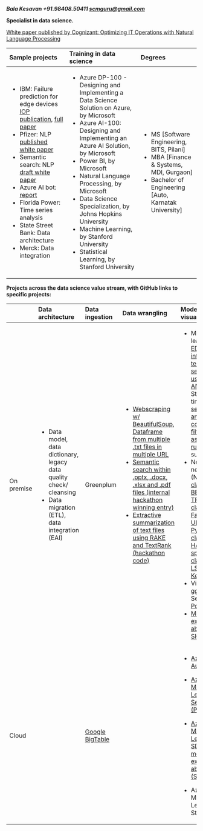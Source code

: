 ***Bala Kesavan +91.98408.50411 scmguru@gmail.com***

**Specialist in data science.**

[White paper published by Cognizant: Optimizing IT Operations with Natural Language Processing](https://www.cognizant.com/whitepapers/optimizing-it-operations-with-natural-language-processing-codex4914.pdf)
  
| Sample projects |Training in data science | Degrees |
| :------------ | :------------ | :------------ |
| <ul><li>IBM: Failure prediction for edge devices [IOP publication](https://iopscience.iop.org/article/10.1088/1757-899X/1110/1/012017/meta), [ full paper](https://github.com/balawillgetyou/dy/blob/master/FailurePredictionSMART.pdf)</li><li>Pfizer: NLP [published white paper](https://www.cognizant.com/whitepapers/optimizing-it-operations-with-natural-language-processing-codex4914.pdf)</li><li> Semantic search: NLP [draft white paper](https://github.com/balawillgetyou/dy/blob/master/SemanticSearch20191126.pdf)</li><li>Azure AI bot: [report](https://github.com/balawillgetyou/dy/blob/master/WoWBot20200512.pdf)</li><li>Florida Power: Time series analysis</li><li>State Street Bank: Data architecture</li><li>Merck: Data integration</li></ul> | <ul><li>Azure DP-100 - Designing and Implementing a Data Science Solution on Azure, by Microsoft</li><li>Azure AI-100: Designing and Implementing an Azure AI Solution, by Microsoft</li><li>Power BI, by Microsoft</li><li>Natural Language Processing, by Microsoft</li><li>Data Science Specialization, by Johns Hopkins University</li><li>Machine Learning, by Stanford University</li><li>Statistical Learning, by Stanford University</li></ul> | <ul><li>MS [Software Engineering, BITS, Pilani]</li><li>MBA [Finance & Systems, MDI, Gurgaon]</li><li>Bachelor of Engineering [Auto, Karnatak University]</li></ul> |


**Projects across the data science value stream, with GitHub links to specific projects:**  
  
|	 | Data architecture | Data ingestion |	Data wrangling	| Modelling & visualization |	Deployment |
| :------------ | :------------ | :------------ | :------------ | :------------ | :------------ |
| On premise | <ul><li> Data model, data dictionary, legacy data quality check/ cleansing </li><li> Data migration (ETL), data integration (EAI) </li></ul> | Greenplum | <ul><li> [Webscraping w/ BeautifulSoup](https://github.com/balawillgetyou/dy/blob/master/TextExtractionFromWebsite%20(web%20scraping).pdf), [Dataframe from multiple .txt files in multiple URL](https://github.com/balawillgetyou/dy/blob/master/dataPipeline20191201.ipynb) </li><li> [Semantic search within .pptx, .docx, .xlsx and .pdf files (internal hackathon winning entry)](https://github.com/balawillgetyou/dy/blob/master/KMSummarizationLoadingMultipleFormats20181219.pdf) </li><li> [Extractive summarization of text files using RAKE and TextRank (hackathon code)](https://github.com/balawillgetyou/dy/blob/master/InformationRetrievalSummarizationSamples20181204.pdf) </li></ul> | <ul><li>Machine learning: [EDA, interaction terms, model selection using ANOVA](https://github.com/balawillgetyou/dy/blob/master/GoldmanSachs20180214.pdf), Stacking, time series, [sentiment analysis](https://github.com/balawillgetyou/dy/blob/master/DeliveryHealthDashboard_SentimentAnalysis_v1.1.pdf), [collaborative filtering and association rules mining](https://github.com/balawillgetyou/dy/blob/master/Asset%20Recommendation.pdf), survival</li><li>Neural networks (NLP): [Text classifier BERT + TF2.0](https://github.com/balawillgetyou/dy/blob/master/BERTTextClassifier20200304.ipynb), [Text classifier FastAI + ULMFit + Pytorch](https://github.com/balawillgetyou/dy/blob/master/FastAiPyTorchULMFiTTextClassifierWhoseLine_wStopWordsRemoval_20200701.ipynb), [Text classifier w/ HAN + spaCy](https://github.com/balawillgetyou/dy/blob/master/spaCyTextClassifier20200210.ipynb), [Text classifier w/ LSTM + Keras](https://github.com/balawillgetyou/dy/blob/master/LSTMGloVeTextClassifier20190927.ipynb) </li><li>Visualization: ggplot, Seaborn, [Power BI](https://github.com/balawillgetyou/dy/blob/master/PowerBIBalaDemo.pdf)</li><li>[Model explain-ability (LIME, SHAP)](https://github.com/balawillgetyou/dy/blob/master/ExplainPredictionsLIMESHAPAmexAV.pdf)</li></ul> | <ul><li>[Semantic search w/ custom word embedding + .NET DLL + SharePoint](https://github.com/balawillgetyou/dy/blob/master/SemanticSearch20191126.pdf) </li><li>[Python + Docker Web app](https://github.com/balawillgetyou/dy/blob/master/ReadingComprehension.pdf)</li><li>[Python (Plotly + ReactJS +  Flask + Gunicorn) Web app](https://github.com/balawillgetyou/dy/blob/master/WebApp%20interactive%20plotly%20flask%20gunicorn.pdf)</li></ul> |
| Cloud |  | [Google BigTable](https://github.com/balawillgetyou/dy/blob/master/GoogleBigTableSQL.ipynb) |  | <ul><li>[Azure AutoML](https://github.com/balawillgetyou/dy/blob/master/utf-8''Azure%20AutoML%20with%20Amex%20data.ipynb)</li></ul><ul><li>[Azure Machine Learning Service (Python)](https://github.com/balawillgetyou/dy/blob/master/AmexMarketing20191029.ipynb)</li></ul><ul><li>[Azure Machine Learning SDK for model explain-ability (SHAP)](https://github.com/balawillgetyou/dy/blob/master/ModelExplanaibility_Interpret20200223.ipynb)</li></ul><ul><li>Azure Machine Learning Studio (R)</li></ul> | <ul><li>[Azure REST API, using Docker containers](https://github.com/balawillgetyou/dy/blob/master/AmexMarketing20191029.ipynb)</li></ul><ul><li>R Web app on Shiny</li></ul><ul><li>Python Web app on Heroku </li></ul> |


